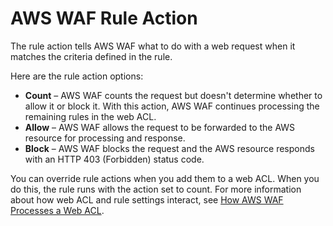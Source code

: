 # AWS WAF Rule Action<a name="waf-rule-action"></a>

The rule action tells AWS WAF what to do with a web request when it matches the criteria defined in the rule\. 

Here are the rule action options: 
+ **Count** – AWS WAF counts the request but doesn't determine whether to allow it or block it\. With this action, AWS WAF continues processing the remaining rules in the web ACL\.
+ **Allow** – AWS WAF allows the request to be forwarded to the AWS resource for processing and response\. 
+ **Block** – AWS WAF blocks the request and the AWS resource responds with an HTTP 403 \(Forbidden\) status code\.

You can override rule actions when you add them to a web ACL\. When you do this, the rule runs with the action set to count\. For more information about how web ACL and rule settings interact, see [How AWS WAF Processes a Web ACL](web-acl-processing.md)\.